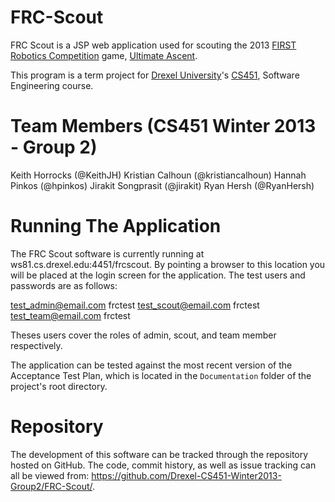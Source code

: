 FRC-Scout
=========

FRC Scout is a JSP web application used for scouting the 2013 [FIRST Robotics Competition](http://www.usfirst.org/roboticsprograms/frc) game, [Ultimate Ascent](http://youtu.be/wa5MGEZNrf0).

This program is a term project for [Drexel University](http://drexel.edu/)'s [CS451](https://www.cs.drexel.edu/~yfcai/CS451.html), Software Engineering course.


Team Members (CS451 Winter 2013 - Group 2)
======
Keith Horrocks (@KeithJH)
Kristian Calhoun (@kristiancalhoun)
Hannah Pinkos (@hpinkos)
Jirakit Songprasit (@jirakit)
Ryan Hersh (@RyanHersh)


Running The Application
===================
The FRC Scout software is currently running at
ws81.cs.drexel.edu:4451/frcscout. By pointing a browser to this
location you will be placed at the login screen for the application.
The test users and passwords are as follows:

test_admin@email.com    frctest
test_scout@email.com    frctest
test_team@email.com     frctest

Theses users cover the roles of admin, scout, and team member respectively.

The application can be tested against the most recent version of the 
Acceptance Test Plan, which is located in the `Documentation` folder of the
project's root directory.

Repository
==========
The development of this software can be tracked through the repository
hosted on GitHub. The code, commit history, as well as issue tracking can all
be viewed from: https://github.com/Drexel-CS451-Winter2013-Group2/FRC-Scout/.

